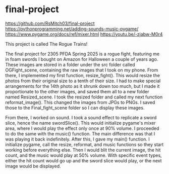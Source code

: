 # final-project
https://github.com/RsMitch03/final-project
https://pythonprogramming.net/adding-sounds-music-pygame/
https://www.pygame.org/docs/ref/mixer.html
https://youtu.be/-zjabw-M0r4

This project is called The Rogue Trains!

The final project for 2305 PFDA Spring 2025 is a rogue fight, featuring me in foam swords I bought on Amazon for Halloween a couple of years ago. These images are stored in a folder under the src folder called OGFight_scene, containing the raw images that I took on my phone. From there, I implemented my first function, resize_fight(). This would resize the photos from their original size to a tenth of their size. I had to make special arrangements for the 14th photo as it shrunk down too much, but I made it proportionate to the other images, and saved them all to a new folder named Resized_scene. I took the resized folder and called my next function reformat_image(). This changed the images from JPGs to PNGs. I saved those to the Final_fight_scene folder so I can display these images. 

From there, I worked on sound. I took a sound effect to replicate a sword slice, hence the name swordSlice(). This would initialize pygame's mixer area, where I would play the effect only once at 90% volume. I proceeded to do the same with the music() function. The main difference was that I was playing it back indefinitely. After this, I gave my main() function. I initialize pygame, call the resize, reformat, and music functions so they start working before everything else. Then I would blit the current image, the hit count, and the music would play at 50% volume. With specific event types, either the hit count would go up and the sword slice would play, or the next image would be displayed.
